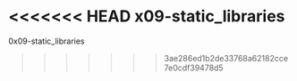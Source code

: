 <<<<<<< HEAD
x09-static_libraries
=======
0x09-static_libraries
>>>>>>> 3ae286ed1b2de33768a62182cce7e0cdf39478d5
